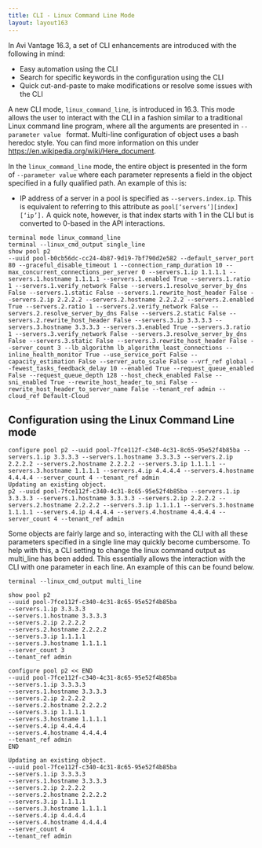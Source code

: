 ```yaml
---
title: CLI - Linux Command Line Mode
layout: layout163
---
```

In Avi Vantage 16.3, a set of CLI enhancements are introduced with the following in mind:

* Easy automation using the CLI
* Search for specific keywords in the configuration using the CLI
* Quick cut-and-paste to make modifications or resolve some issues with the CLI 

A new CLI mode, <code>linux_command_line</code>, is introduced in 16.3. This mode allows the user to interact with the CLI in a fashion similar to a traditional Linux command line program, where all the arguments are presented in <code>--parameter value </code> format. Multi-line configuration of object uses a bash heredoc style. You can find more information on this under <a href="https://en.wikipedia.org/wiki/Here_document">https://en.wikipedia.org/wiki/Here_document</a>.

In the <code>linux_command_line</code> mode, the entire object is presented in the form of <code>--parameter value</code> where each parameter represents a field in the object specified in a fully qualified path. An example of this is:

* IP address of a server in a pool is specified as <code>--servers.index.ip</code>. This is equivalent to referring to this attribute as <code>pool[‘servers’][index][‘ip’].</code> A quick note, however, is that index starts with 1 in the CLI but is converted to 0-based in the API interactions. 
<pre class="command-line language-bash" data-prompt=": >" data-output="4-99"><code>terminal mode linux_command_line
terminal --linux_cmd_output single_line
show pool p2
--uuid pool-b0cb56dc-cc24-4b87-9d19-7bf790d2e582 --default_server_port 80 --graceful_disable_timeout 1 --connection_ramp_duration 10 --max_concurrent_connections_per_server 0 --servers.1.ip 1.1.1.1 --servers.1.hostname 1.1.1.1 --servers.1.enabled True --servers.1.ratio 1 --servers.1.verify_network False --servers.1.resolve_server_by_dns False --servers.1.static False --servers.1.rewrite_host_header False --servers.2.ip 2.2.2.2 --servers.2.hostname 2.2.2.2 --servers.2.enabled True --servers.2.ratio 1 --servers.2.verify_network False --servers.2.resolve_server_by_dns False --servers.2.static False --servers.2.rewrite_host_header False --servers.3.ip 3.3.3.3 --servers.3.hostname 3.3.3.3 --servers.3.enabled True --servers.3.ratio 1 --servers.3.verify_network False --servers.3.resolve_server_by_dns False --servers.3.static False --servers.3.rewrite_host_header False --server_count 3 --lb_algorithm lb_algorithm_least_connections --inline_health_monitor True --use_service_port False --capacity_estimation False --server_auto_scale False --vrf_ref global --fewest_tasks_feedback_delay 10 --enabled True --request_queue_enabled False --request_queue_depth 128 --host_check_enabled False --sni_enabled True --rewrite_host_header_to_sni False --rewrite_host_header_to_server_name False --tenant_ref admin --cloud_ref Default-Cloud</code></pre>  

## Configuration using the Linux Command Line mode

<pre class="command-line language-bash" data-prompt="1|: > " data-output="2-99"><code>configure pool p2 --uuid pool-7fce112f-c340-4c31-8c65-95e52f4b85ba --servers.1.ip 3.3.3.3 --servers.1.hostname 3.3.3.3 --servers.2.ip 2.2.2.2 --servers.2.hostname 2.2.2.2 --servers.3.ip 1.1.1.1 --servers.3.hostname 1.1.1.1 --servers.4.ip 4.4.4.4 --servers.4.hostname 4.4.4.4 --server_count 4 --tenant_ref admin
Updating an existing object.
p2 --uuid pool-7fce112f-c340-4c31-8c65-95e52f4b85ba --servers.1.ip 3.3.3.3 --servers.1.hostname 3.3.3.3 --servers.2.ip 2.2.2.2 --servers.2.hostname 2.2.2.2 --servers.3.ip 1.1.1.1 --servers.3.hostname 1.1.1.1 --servers.4.ip 4.4.4.4 --servers.4.hostname 4.4.4.4 --server_count 4 --tenant_ref admin</code></pre> 

Some objects are fairly large and so, interacting with the CLI with all these parameters specified in a single line may quickly become cumbersome. To help with this, a CLI setting to change the linux command output as multi_line has been added. This essentially allows the interaction with the CLI with one parameter in each line. An example of this can be found below.

<pre class="command-line language-bash" data-prompt="1-3,14|: > " data-output="4-13,15-99"><code>terminal --linux_cmd_output multi_line

show pool p2
--uuid pool-7fce112f-c340-4c31-8c65-95e52f4b85ba
--servers.1.ip 3.3.3.3
--servers.1.hostname 3.3.3.3
--servers.2.ip 2.2.2.2
--servers.2.hostname 2.2.2.2
--servers.3.ip 1.1.1.1
--servers.3.hostname 1.1.1.1
--server_count 3
--tenant_ref admin

configure pool p2 &lt;&lt; END
--uuid pool-7fce112f-c340-4c31-8c65-95e52f4b85ba
--servers.1.ip 3.3.3.3
--servers.1.hostname 3.3.3.3
--servers.2.ip 2.2.2.2
--servers.2.hostname 2.2.2.2
--servers.3.ip 1.1.1.1
--servers.3.hostname 1.1.1.1
--servers.4.ip 4.4.4.4
--servers.4.hostname 4.4.4.4
--tenant_ref admin
END

Updating an existing object.
--uuid pool-7fce112f-c340-4c31-8c65-95e52f4b85ba
--servers.1.ip 3.3.3.3
--servers.1.hostname 3.3.3.3
--servers.2.ip 2.2.2.2
--servers.2.hostname 2.2.2.2
--servers.3.ip 1.1.1.1
--servers.3.hostname 1.1.1.1
--servers.4.ip 4.4.4.4
--servers.4.hostname 4.4.4.4
--server_count 4
--tenant_ref admin</code></pre>   
